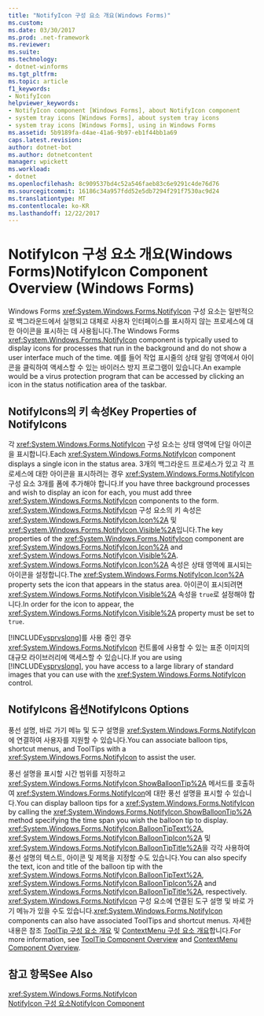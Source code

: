 ```yaml
---
title: "NotifyIcon 구성 요소 개요(Windows Forms)"
ms.custom: 
ms.date: 03/30/2017
ms.prod: .net-framework
ms.reviewer: 
ms.suite: 
ms.technology:
- dotnet-winforms
ms.tgt_pltfrm: 
ms.topic: article
f1_keywords:
- NotifyIcon
helpviewer_keywords:
- NotifyIcon component [Windows Forms], about NotifyIcon component
- system tray icons [Windows Forms], about system tray icons
- system tray icons [Windows Forms], using in Windows Forms
ms.assetid: 5b9189fa-d4ae-41a6-9b97-eb1f44bb1a69
caps.latest.revision: 
author: dotnet-bot
ms.author: dotnetcontent
manager: wpickett
ms.workload:
- dotnet
ms.openlocfilehash: 8c909537bd4c52a546faeb83c6e9291c4de76d76
ms.sourcegitcommit: 16186c34a957fdd52e5db7294f291f7530ac9d24
ms.translationtype: MT
ms.contentlocale: ko-KR
ms.lasthandoff: 12/22/2017
---
```

# <a name="notifyicon-component-overview-windows-forms"></a><span data-ttu-id="ba388-102">NotifyIcon 구성 요소 개요(Windows Forms)</span><span class="sxs-lookup"><span data-stu-id="ba388-102">NotifyIcon Component Overview (Windows Forms)</span></span>
<span data-ttu-id="ba388-103">Windows Forms <xref:System.Windows.Forms.NotifyIcon> 구성 요소는 일반적으로 백그라운드에서 실행되고 대체로 사용자 인터페이스를 표시하지 않는 프로세스에 대한 아이콘을 표시하는 데 사용됩니다.</span><span class="sxs-lookup"><span data-stu-id="ba388-103">The Windows Forms <xref:System.Windows.Forms.NotifyIcon> component is typically used to display icons for processes that run in the background and do not show a user interface much of the time.</span></span> <span data-ttu-id="ba388-104">예를 들어 작업 표시줄의 상태 알림 영역에서 아이콘을 클릭하여 액세스할 수 있는 바이러스 방지 프로그램이 있습니다.</span><span class="sxs-lookup"><span data-stu-id="ba388-104">An example would be a virus protection program that can be accessed by clicking an icon in the status notification area of the taskbar.</span></span>  
  
## <a name="key-properties-of-notifyicons"></a><span data-ttu-id="ba388-105">NotifyIcons의 키 속성</span><span class="sxs-lookup"><span data-stu-id="ba388-105">Key Properties of NotifyIcons</span></span>  
 <span data-ttu-id="ba388-106">각 <xref:System.Windows.Forms.NotifyIcon> 구성 요소는 상태 영역에 단일 아이콘을 표시합니다.</span><span class="sxs-lookup"><span data-stu-id="ba388-106">Each <xref:System.Windows.Forms.NotifyIcon> component displays a single icon in the status area.</span></span> <span data-ttu-id="ba388-107">3개의 백그라운드 프로세스가 있고 각 프로세스에 대한 아이콘을 표시하려는 경우 <xref:System.Windows.Forms.NotifyIcon> 구성 요소 3개를 폼에 추가해야 합니다.</span><span class="sxs-lookup"><span data-stu-id="ba388-107">If you have three background processes and wish to display an icon for each, you must add three <xref:System.Windows.Forms.NotifyIcon> components to the form.</span></span> <span data-ttu-id="ba388-108"><xref:System.Windows.Forms.NotifyIcon> 구성 요소의 키 속성은 <xref:System.Windows.Forms.NotifyIcon.Icon%2A> 및 <xref:System.Windows.Forms.NotifyIcon.Visible%2A>입니다.</span><span class="sxs-lookup"><span data-stu-id="ba388-108">The key properties of the <xref:System.Windows.Forms.NotifyIcon> component are <xref:System.Windows.Forms.NotifyIcon.Icon%2A> and <xref:System.Windows.Forms.NotifyIcon.Visible%2A>.</span></span> <span data-ttu-id="ba388-109"><xref:System.Windows.Forms.NotifyIcon.Icon%2A> 속성은 상태 영역에 표시되는 아이콘을 설정합니다.</span><span class="sxs-lookup"><span data-stu-id="ba388-109">The <xref:System.Windows.Forms.NotifyIcon.Icon%2A> property sets the icon that appears in the status area.</span></span> <span data-ttu-id="ba388-110">아이콘이 표시되려면 <xref:System.Windows.Forms.NotifyIcon.Visible%2A> 속성을 `true`로 설정해야 합니다.</span><span class="sxs-lookup"><span data-stu-id="ba388-110">In order for the icon to appear, the <xref:System.Windows.Forms.NotifyIcon.Visible%2A> property must be set to `true`.</span></span>  
  
 <span data-ttu-id="ba388-111">[!INCLUDE[vsprvslong](../../../../includes/vsprvslong-md.md)]를 사용 중인 경우 <xref:System.Windows.Forms.NotifyIcon> 컨트롤에 사용할 수 있는 표준 이미지의 대규모 라이브러리에 액세스할 수 있습니다.</span><span class="sxs-lookup"><span data-stu-id="ba388-111">If you are using [!INCLUDE[vsprvslong](../../../../includes/vsprvslong-md.md)], you have access to a large library of standard images that you can use with the <xref:System.Windows.Forms.NotifyIcon> control.</span></span>  
  
## <a name="notifyicons-options"></a><span data-ttu-id="ba388-112">NotifyIcons 옵션</span><span class="sxs-lookup"><span data-stu-id="ba388-112">NotifyIcons Options</span></span>  
 <span data-ttu-id="ba388-113">풍선 설명, 바로 가기 메뉴 및 도구 설명을 <xref:System.Windows.Forms.NotifyIcon>에 연결하여 사용자를 지원할 수 있습니다.</span><span class="sxs-lookup"><span data-stu-id="ba388-113">You can associate balloon tips, shortcut menus, and ToolTips with a <xref:System.Windows.Forms.NotifyIcon> to assist the user.</span></span>  
  
 <span data-ttu-id="ba388-114">풍선 설명을 표시할 시간 범위를 지정하고 <xref:System.Windows.Forms.NotifyIcon.ShowBalloonTip%2A> 메서드를 호출하여 <xref:System.Windows.Forms.NotifyIcon>에 대한 풍선 설명을 표시할 수 있습니다.</span><span class="sxs-lookup"><span data-stu-id="ba388-114">You can display balloon tips for a <xref:System.Windows.Forms.NotifyIcon> by calling the <xref:System.Windows.Forms.NotifyIcon.ShowBalloonTip%2A> method specifying the time span you wish the balloon tip to display.</span></span> <span data-ttu-id="ba388-115"><xref:System.Windows.Forms.NotifyIcon.BalloonTipText%2A>, <xref:System.Windows.Forms.NotifyIcon.BalloonTipIcon%2A> 및 <xref:System.Windows.Forms.NotifyIcon.BalloonTipTitle%2A>을 각각 사용하여 풍선 설명의 텍스트, 아이콘 및 제목을 지정할 수도 있습니다.</span><span class="sxs-lookup"><span data-stu-id="ba388-115">You can also specify the text, icon and title of the balloon tip with the <xref:System.Windows.Forms.NotifyIcon.BalloonTipText%2A>, <xref:System.Windows.Forms.NotifyIcon.BalloonTipIcon%2A> and <xref:System.Windows.Forms.NotifyIcon.BalloonTipTitle%2A>, respectively.</span></span> <span data-ttu-id="ba388-116"><xref:System.Windows.Forms.NotifyIcon> 구성 요소에 연결된 도구 설명 및 바로 가기 메뉴가 있을 수도 있습니다.</span><span class="sxs-lookup"><span data-stu-id="ba388-116"><xref:System.Windows.Forms.NotifyIcon> components can also have associated ToolTips and shortcut menus.</span></span> <span data-ttu-id="ba388-117">자세한 내용은 참조 [ToolTip 구성 요소 개요](../../../../docs/framework/winforms/controls/tooltip-component-overview-windows-forms.md) 및 [ContextMenu 구성 요소 개요](../../../../docs/framework/winforms/controls/contextmenu-component-overview-windows-forms.md)합니다.</span><span class="sxs-lookup"><span data-stu-id="ba388-117">For more information, see [ToolTip Component Overview](../../../../docs/framework/winforms/controls/tooltip-component-overview-windows-forms.md) and [ContextMenu Component Overview](../../../../docs/framework/winforms/controls/contextmenu-component-overview-windows-forms.md).</span></span>  
  
## <a name="see-also"></a><span data-ttu-id="ba388-118">참고 항목</span><span class="sxs-lookup"><span data-stu-id="ba388-118">See Also</span></span>  
 <xref:System.Windows.Forms.NotifyIcon>  
 [<span data-ttu-id="ba388-119">NotifyIcon 구성 요소</span><span class="sxs-lookup"><span data-stu-id="ba388-119">NotifyIcon Component</span></span>](../../../../docs/framework/winforms/controls/notifyicon-component-windows-forms.md)
